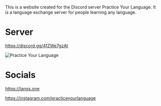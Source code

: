 This is a website created for the Discord server Practice Your Language. It is a language exchange server for people learning any language.

# Server
https://discord.gg/4fZWe7gzAt

![Practice Your Language](https://invidget.switchblade.xyz/4fZWe7gzAt?theme=light)

# Socials
https://langs.one

https://instagram.com/practiceyourlanguage
